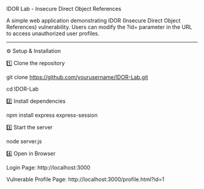 IDOR Lab - Insecure Direct Object References

A simple web application demonstrating IDOR (Insecure Direct Object References) vulnerability. Users can modify the ?id= parameter in the URL to access unauthorized user profiles.


---

⚙️ Setup & Installation

1️⃣ Clone the repository

git clone https://github.com/yourusername/IDOR-Lab.git

cd IDOR-Lab

2️⃣ Install dependencies

npm install express express-session

3️⃣ Start the server

node server.js

4️⃣ Open in Browser

Login Page: http://localhost:3000

Vulnerable Profile Page: http://localhost:3000/profile.html?id=1
